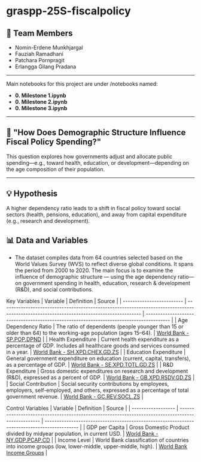 # graspp-25S-fiscalpolicy

## 👥 Team Members
- Nomin-Erdene Munkhjargal  
- Fauziah Ramadhani  
- Patchara Pornpragit  
- Erlangga Gilang Pradana  

---
Main notebooks for this project are under /notebooks named:
- **0. Milestone 1.ipynb**
- **0. Milestone 2.ipynb**
- **0. Milestone 3.ipynb**
---

## 🎯 "How Does Demographic Structure Influence Fiscal Policy Spending?"

This question explores how governments adjust and allocate public spending—e.g., toward health, education, or development—depending on the age composition of their population.

---

## 💡 Hypothesis

A higher dependency ratio leads to a shift in fiscal policy toward social sectors (health, pensions, education), and away from capital expenditure (e.g., research and development).

## 📊 Data and Variables

- The dataset compiles data from 64 countries selected based on the World Values Survey (WVS) to reflect diverse global conditions. It spans the period from 2000 to 2020. The main focus is to examine the influence of demographic structure — using the age dependency ratio—on government spending in health, education, research & development (R&D), and social contributions.

Key Variables
| Variable              | Definition                                                                                                                           | Source                                                                               |
| ------------------------- | ---------------------------------------------------------------------------------------------------------------------------------------- | ---------------------------------------------------------------------------------------- |
| Age Dependency Ratio  | The ratio of dependents (people younger than 15 or older than 64) to the working-age population (ages 15–64).                            | [World Bank - SP.POP.DPND](https://data.worldbank.org/indicator/SP.POP.DPND)             |
| Health Expenditure    | Current health expenditure as a percentage of GDP. Includes all healthcare goods and services consumed in a year.                        | [World Bank - SH.XPD.CHEX.GD.ZS](https://data.worldbank.org/indicator/SH.XPD.CHEX.GD.ZS) |
| Education Expenditure | General government expenditure on education (current, capital, transfers), as a percentage of GDP.                                       | [World Bank - SE.XPD.TOTL.GD.ZS](https://data.worldbank.org/indicator/SE.XPD.TOTL.GD.ZS) |
| R&D Expenditure | Gross domestic expenditures on research and development (R&D), expressed as a percent of GDP.                                       | [World Bank - GB.XPD.RSDV.GD.ZS](https://data.worldbank.org/indicator/GB.XPD.RSDV.GD.ZS) |
| Social Contribution   | Social security contributions by employees, employers, self-employed, and others, expressed as a percentage of total government revenue. | [World Bank - GC.REV.SOCL.ZS](https://data.worldbank.org/indicator/GC.REV.SOCL.ZS)       |

Control Variables
| Variable       | Definition                                                                                     | Source                                                                                   |
| ------------------ | -------------------------------------------------------------------------------------------------- | -------------------------------------------------------------------------------------------- |
| GDP per Capita | Gross Domestic Product divided by midyear population, in current USD.                              | [World Bank - NY.GDP.PCAP.CD](https://data.worldbank.org/indicator/NY.GDP.PCAP.CD)           |
| Income Level   | World Bank classification of countries into income groups (low, lower-middle, upper-middle, high). | [World Bank Income Groups](https://datahelpdesk.worldbank.org/knowledgebase/articles/906519) |
   
